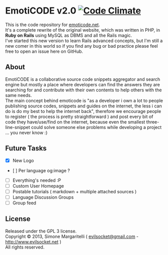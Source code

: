 # EmotiCODE v2.0 [![Code Climate](https://codeclimate.com/github/evilsocket/emoticode.png)](https://codeclimate.com/github/evilsocket/emoticode)

This is the code repository for [emoticode.net](http://www.emoticode.net/).  
It's a complete rewrite of the original website, which was written in PHP, in **Ruby on Rails** using MySQL
as DBMS and all the Rails magic.  
I've started this new version to learn Rails advanced concepts, but I'm still a new comer in this world so if you find any bug or bad practice please feel free to open an issue here on GitHub.  

## About

EmotiCODE is a collaborative source code snippets aggregator and search engine but mostly a place where developers can find the answers they are searching for and contribute with their own 
contents to help others with the same needs.  
The main concept behind emoticode is "as a developer i own a lot to people publishing source codes, snippets and guides on the internet, the less i can do is do my best to help the internet back", 
therefore we encourage people to register ( the process is pretty straightforward ) and post every bit of code they have/use/find on the internet, because even the smallest three-line-snippet could 
solve someone else problems while developing a project ... you never know :)

## Future Tasks

- [x] New Logo
- [ ] Per language og:image ?
- [ ] Everything's needed :P
- [ ] Custom User Homepage
- [ ] Postable tutorials ( markdown + multiple attached sources )  
- [ ] Language Discussion Groups
- [ ] Group feed

## License

Released under the GPL 3 license.  
Copyright &copy; 2013, Simone Margaritelli ( <evilsocket@gmail.com> - <http://www.evilsocket.net> )  
All rights reserved.
